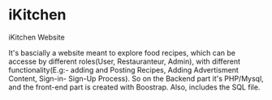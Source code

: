 # iKitchen
iKitchen Website


It's bascially a website meant to explore food recipes, which can be accesse by different roles(User, Restauranteur, Admin),
with different functionality(E.g:- adding and Posting Recipes, Adding Advertisment Content, Sign-in- Sign-Up Process).
So on the Backend part it's PHP/Mysql, and the front-end part is created with Boostrap.
Also, includes the SQL file.
